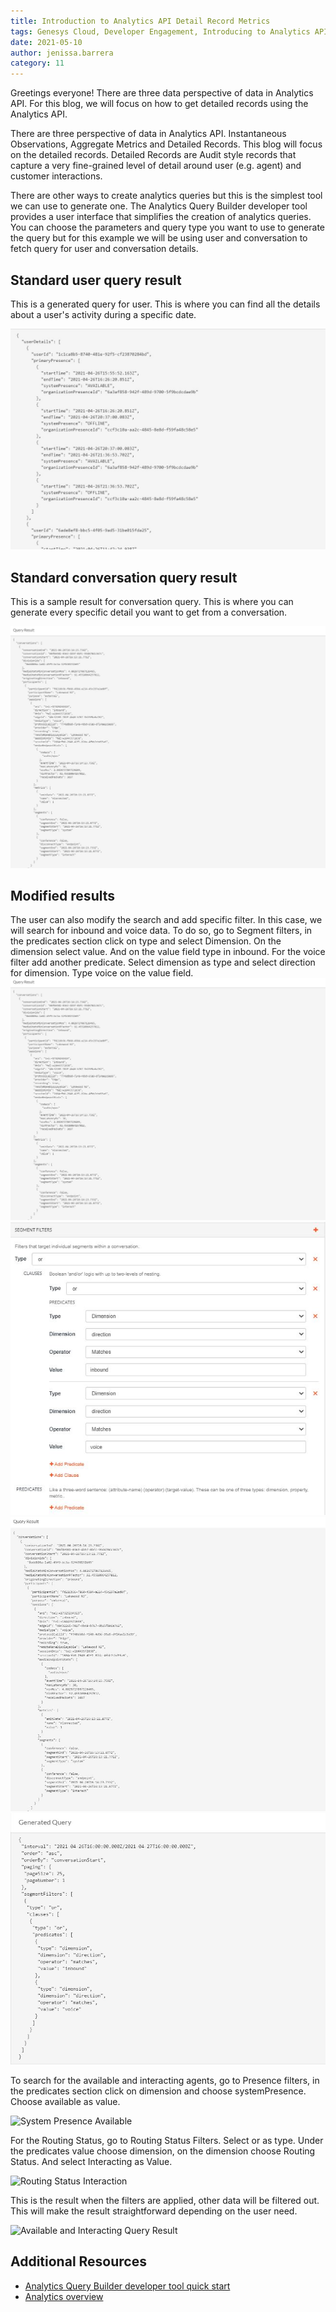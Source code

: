 ```yaml
---
title: Introduction to Analytics API Detail Record Metrics
tags: Genesys Cloud, Developer Engagement, Introducing to Analytics API
date: 2021-05-10
author: jenissa.barrera
category: 11
---
```



Greetings everyone! There are three data perspective of data in Analytics API. For this blog, we will focus on  how to get detailed records using the Analytics API. 

There are three perspective of data in Analytics API. Instantaneous Observations, Aggregate Metrics and Detailed Records. This blog will focus on the detailed records. Detailed Records are Audit style records that capture a very fine-grained level of detail around user (e.g. agent) and customer interactions.


There are other ways to create analytics queries but this is the simplest tool we can use to generate one. The Analytics Query Builder developer tool provides a user interface that simplifies the creation of analytics queries. You can choose the parameters and query type you want to use to generate the query but for this example we will be using user and conversation to fetch query for user and conversation details.


## Standard user query result

This is a generated query for user. This is where you can find all the details about a user's activity during a specific date.

![Standard User Query](standard-user-query-result.png)

## Standard conversation query result

This is a sample result for conversation query. This is where you can generate every specific detail you want to get from a conversation.

 ![Standard Conversation Query Result](standard-conversation-query-result.png)

## Modified results

The user can also modify the search and add specific filter. In this case, we will search for inbound and voice data. To do so, go to Segment filters, in the predicates section click on type and select Dimension. On the dimension select value. And on the value field type in inbound. For the voice filter add another predicate. Select dimension as type and select direction for dimension. Type voice on the value field.
![Standard Conversation Query Result](standard-conversation-query-result.jpg "Standard Conversation Query Result")
 ![Voice and Inbound Conversation Query](voice-and-inbound-conversation-query.jpg "Voice and Inbound Conversation Query")
![Voice and Inbound Conversation Query Result](voice-and-inbound-conversation-query-result.jpg "Voice and Inbound Conversation Query Result")
![Generated Query](generated-query.jpg "Generated Query")

To search for the available and interacting agents, go to Presence filters, in the predicates section click on dimension and choose systemPresence. Choose available as value. 

![System Presence Available](/system-presence-available.jpg "Sytem Presence Available")

For the Routing Status, go to Routing Status Filters. Select or as type. Under the predicates value choose dimension, on the dimension choose Routing Status. And select Interacting as Value.


![Routing Status Interaction](images/routing-status-interacting.jpg "Routing Status Interacting")

 This is the result when the filters are applied, other data will be filtered out. This will make the result straightforward depending on the user need.

 ![Available and Interacting Query Result](images/available-and-interacting-query-result.jpg "Available and Interacting Query Result")

## Additional Resources

* [Analytics Query Builder developer tool quick start](https://developer.mypurecloud.com/gettingstarted/developer-tools-analytics-query.html)
* [Analytics overview](https://developer.mypurecloud.com/api/rest/v2/analytics/overview.html#data_perspective)

